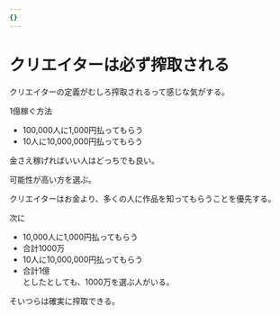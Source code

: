 ```yaml
---
{}
---
```

# クリエイターは必ず搾取される

クリエイターの定義がむしろ搾取されるって感じな気がする。

1億稼ぐ方法

- 100,000人に1,000円払ってもらう  
- 10人に10,000,000円払ってもらう  

金さえ稼げればいい人はどっちでも良い。

可能性が高い方を選ぶ。

クリエイターはお金より、多くの人に作品を知ってもらうことを優先する。

次に

- 10,000人に1,000円払ってもらう  
- 合計1000万  
- 10人に10,000,000円払ってもらう  
- 合計1億  
としたとしても、1000万を選ぶ人がいる。  

そいつらは確実に搾取できる。